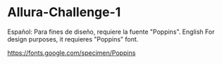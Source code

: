 # Allura-Challenge-1
Español:
Para fines de diseño, requiere la fuente "Poppins".
English
For design purposes, it requieres "Poppins" font.

https://fonts.google.com/specimen/Poppins
